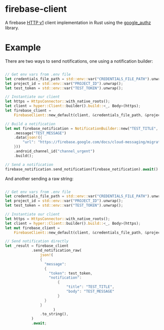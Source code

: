 # firebase-client

A firebase [HTTP v1](https://firebase.googleblog.com/2017/11/whats-new-with-fcm-customizing-messages.html) client implementation in Rust using the [google_authz](https://github.com/mechiru/google-authz) library.

# Example

There are two ways to send notifications, one using a notification builder:

```Rust

// Get env vars from .env file
let credentials_file_path = std::env::var("CREDENTIALS_FILE_PATH").unwrap();
let project_id = std::env::var("PROJECT_ID").unwrap();
let test_token = std::env::var("TEST_TOKEN").unwrap();

// Instantiate our client
let https = HttpsConnector::with_native_roots();
let client = hyper::Client::builder().build::<_, Body>(https);
let firebase_client =
    FirebaseClient::new_default(client, &credentials_file_path, &project_id).unwrap();

// Build a notification
let mut firebase_notification = NotificationBuilder::new("TEST_TITLE", &test_token)
    .message("TEST_MESSAGE")
    .data(json!({
        "url": "https://firebase.google.com/docs/cloud-messaging/migrate-v1"
    }))
    .android_channel_id("channel_urgent")
    .build();

// Send a notification
firebase_notification.send_notification(firebase_notification).await().unwrap();
```

And another sending a raw string:

```Rust

// Get env vars from .env file
let credentials_file_path = std::env::var("CREDENTIALS_FILE_PATH").unwrap();
let project_id = std::env::var("PROJECT_ID").unwrap();
let test_token = std::env::var("TEST_TOKEN").unwrap();

// Instantiate our client
let https = HttpsConnector::with_native_roots();
let client = hyper::Client::builder().build::<_, Body>(https);
let mut firebase_client =
    FirebaseClient::new_default(client, &credentials_file_path, &project_id).unwrap();

// Send notification directly
let _result = firebase_client
            .send_notification_raw(
                json!(
                {
                  "message":
                  {
                    "token": test_token,
                    "notification":
                        {
                            "title": "TEST_TITLE",
                            "body": "TEST_MESSAGE"
                        }
                  }
                }
                      )
                .to_string(),
            )
            .await;
```
